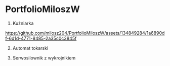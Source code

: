 # PortfolioMiloszW

1. Kuźniarka

https://github.com/milosz204/PortfolioMiloszW/assets/134849284/1a6890df-6d1d-4771-8485-2a35c0c3845f

2. Automat tokarski



3. Serwosilownik z wykrojnikiem


